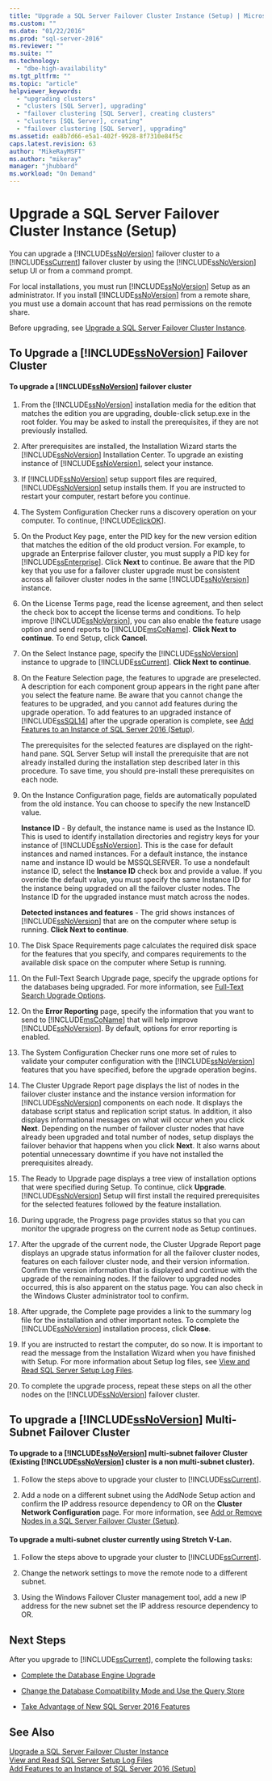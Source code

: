 ```yaml
---
title: "Upgrade a SQL Server Failover Cluster Instance (Setup) | Microsoft Docs"
ms.custom: ""
ms.date: "01/22/2016"
ms.prod: "sql-server-2016"
ms.reviewer: ""
ms.suite: ""
ms.technology: 
  - "dbe-high-availability"
ms.tgt_pltfrm: ""
ms.topic: "article"
helpviewer_keywords: 
  - "upgrading clusters"
  - "clusters [SQL Server], upgrading"
  - "failover clustering [SQL Server], creating clusters"
  - "clusters [SQL Server], creating"
  - "failover clustering [SQL Server], upgrading"
ms.assetid: ea8b7d66-e5a1-402f-9928-8f7310e84f5c
caps.latest.revision: 63
author: "MikeRayMSFT"
ms.author: "mikeray"
manager: "jhubbard"
ms.workload: "On Demand"
---
```

# Upgrade a SQL Server Failover Cluster Instance (Setup)
  You can upgrade a [!INCLUDE[ssNoVersion](../../../includes/ssnoversion-md.md)] failover cluster to a [!INCLUDE[ssCurrent](../../../includes/sscurrent-md.md)] failover cluster by using the [!INCLUDE[ssNoVersion](../../../includes/ssnoversion-md.md)] setup UI or from a command prompt.  
  
 For local installations, you must run [!INCLUDE[ssNoVersion](../../../includes/ssnoversion-md.md)] Setup as an administrator. If you install [!INCLUDE[ssNoVersion](../../../includes/ssnoversion-md.md)] from a remote share, you must use a domain account that has read permissions on the remote share.  
  
 Before upgrading, see [Upgrade a SQL Server Failover Cluster Instance](../../../sql-server/failover-clusters/windows/upgrade-a-sql-server-failover-cluster-instance.md).  
  
##  <a name="UpgradeSteps"></a> To Upgrade a [!INCLUDE[ssNoVersion](../../../includes/ssnoversion-md.md)] Failover Cluster  
  
#### To upgrade a [!INCLUDE[ssNoVersion](../../../includes/ssnoversion-md.md)] failover cluster  
  
1.  From the [!INCLUDE[ssNoVersion](../../../includes/ssnoversion-md.md)] installation media for the edition that matches the edition you are upgrading, double-click setup.exe in the root folder. You may be asked to install the prerequisites, if they are not previously installed.  
  
2.  After prerequisites are installed, the Installation Wizard starts the [!INCLUDE[ssNoVersion](../../../includes/ssnoversion-md.md)] Installation Center. To upgrade an existing instance of [!INCLUDE[ssNoVersion](../../../includes/ssnoversion-md.md)], select your instance.  
  
3.  If [!INCLUDE[ssNoVersion](../../../includes/ssnoversion-md.md)] setup support files are required, [!INCLUDE[ssNoVersion](../../../includes/ssnoversion-md.md)] setup installs them. If you are instructed to restart your computer, restart before you continue.  
  
4.  The System Configuration Checker runs a discovery operation on your computer. To continue, [!INCLUDE[clickOK](../../../includes/clickok-md.md)].  
  
5.  On the Product Key page, enter the PID key for the new version edition that matches the edition of the old product version. For example, to upgrade an Enterprise failover cluster, you must supply a PID key for [!INCLUDE[ssEnterprise](../../../includes/ssenterprise-md.md)]. Click **Next** to continue. Be aware that the PID key that you use for a failover cluster upgrade must be consistent across all failover cluster nodes in the same [!INCLUDE[ssNoVersion](../../../includes/ssnoversion-md.md)] instance.  
  
6.  On the License Terms page, read the license agreement, and then select the check box to accept the license terms and conditions. To help improve [!INCLUDE[ssNoVersion](../../../includes/ssnoversion-md.md)], you can also enable the feature usage option and send reports to [!INCLUDE[msCoName](../../../includes/msconame-md.md)]. **Click Next to continue**. To end Setup, click **Cancel**.  
  
7.  On the Select Instance page, specify the [!INCLUDE[ssNoVersion](../../../includes/ssnoversion-md.md)] instance to upgrade to [!INCLUDE[ssCurrent](../../../includes/sscurrent-md.md)]. **Click Next to continue**.  
  
8.  On the Feature Selection page, the features to upgrade are preselected. A description for each component group appears in the right pane after you select the feature name. Be aware that you cannot change the features to be upgraded, and you cannot add features during the upgrade operation. To add features to an upgraded instance of [!INCLUDE[ssSQL14](../../../includes/sssql14-md.md)] after the upgrade operation is complete, see [Add Features to an Instance of SQL Server 2016 &#40;Setup&#41;](../../../database-engine/install-windows/add-features-to-an-instance-of-sql-server-2016-setup.md).  
  
     The prerequisites for the selected features are displayed on the right-hand pane. SQL Server Setup will install the prerequisite that are not already installed during the installation step described later in this procedure. To save time, you should pre-install these prerequisites on each node.  
  
9. On the Instance Configuration page, fields are automatically populated from the old instance. You can choose to specify the new InstanceID value.  
  
     **Instance ID** - By default, the instance name is used as the Instance ID. This is used to identify installation directories and registry keys for your instance of [!INCLUDE[ssNoVersion](../../../includes/ssnoversion-md.md)]. This is the case for default instances and named instances. For a default instance, the instance name and instance ID would be MSSQLSERVER. To use a nondefault instance ID, select the **Instance ID** check box and provide a value. If you override the default value, you must specify the same Instance ID for the instance being upgraded on all the failover cluster nodes. The Instance ID for the upgraded instance must match across the nodes.  
  
     **Detected instances and features** - The grid shows instances of [!INCLUDE[ssNoVersion](../../../includes/ssnoversion-md.md)] that are on the computer where setup is running. **Click Next to continue**.  
  
10. The Disk Space Requirements page calculates the required disk space for the features that you specify, and compares requirements to the available disk space on the computer where Setup is running.  
  
11. On the Full-Text Search Upgrade page, specify the upgrade options for the databases being upgraded. For more information, see [Full-Text Search Upgrade Options](http://msdn.microsoft.com/library/16c9376b-5fbb-4495-a429-06a2493849c9).  
  
12. On the **Error Reporting** page, specify the information that you want to send to [!INCLUDE[msCoName](../../../includes/msconame-md.md)] that will help improve [!INCLUDE[ssNoVersion](../../../includes/ssnoversion-md.md)]. By default, options for error reporting is enabled.  
  
13. The System Configuration Checker runs one more set of rules to validate your computer configuration with the [!INCLUDE[ssNoVersion](../../../includes/ssnoversion-md.md)] features that you have specified, before the upgrade operation begins.  
  
14. The Cluster Upgrade Report page displays the list of nodes in the failover cluster instance and the instance version information for [!INCLUDE[ssNoVersion](../../../includes/ssnoversion-md.md)] components on each node. It displays the database script status and replication script status. In addition, it also displays informational messages on what will occur when you click **Next**. Depending on the number of failover cluster nodes that have already been upgraded and total number of nodes, setup displays the failover behavior that happens when you click **Next**. It also warns about potential unnecessary downtime if you have not installed the prerequisites already.  
  
15. The Ready to Upgrade page displays a tree view of installation options that were specified during Setup. To continue, click **Upgrade**. [!INCLUDE[ssNoVersion](../../../includes/ssnoversion-md.md)] Setup will first install the required prerequisites for the selected features followed by the feature installation.  
  
16. During upgrade, the Progress page provides status so that you can monitor the upgrade progress on the current node as Setup continues.  
  
17. After the upgrade of the current node, the Cluster Upgrade Report page displays an upgrade status information for all the failover cluster nodes, features on each failover cluster node, and their version information. Confirm the version information that is displayed and continue with the upgrade of the remaining nodes. If the failover to upgraded nodes occurred, this is also apparent on the status page. You can also check in the Windows Cluster administrator tool to confirm.  
  
18. After upgrade, the Complete page provides a link to the summary log file for the installation and other important notes. To complete the [!INCLUDE[ssNoVersion](../../../includes/ssnoversion-md.md)] installation process, click **Close**.  
  
19. If you are instructed to restart the computer, do so now. It is important to read the message from the Installation Wizard when you have finished with Setup. For more information about Setup log files, see [View and Read SQL Server Setup Log Files](../../../database-engine/install-windows/view-and-read-sql-server-setup-log-files.md).  
  
20. To complete the upgrade process, repeat these steps on all the other nodes on the [!INCLUDE[ssNoVersion](../../../includes/ssnoversion-md.md)] failover cluster.  
  
## To upgrade a [!INCLUDE[ssNoVersion](../../../includes/ssnoversion-md.md)] Multi-Subnet Failover Cluster  
  
#### To upgrade to a [!INCLUDE[ssNoVersion](../../../includes/ssnoversion-md.md)] multi-subnet failover Cluster (Existing [!INCLUDE[ssNoVersion](../../../includes/ssnoversion-md.md)] cluster is a non multi-subnet cluster).  
  
1.  Follow the steps above to upgrade your cluster to [!INCLUDE[ssCurrent](../../../includes/sscurrent-md.md)].  
  
2.  Add a node on a different subnet using the AddNode Setup action and confirm the IP address resource dependency to OR on the **Cluster Network Configuration** page. For more information, see [Add or Remove Nodes in a SQL Server Failover Cluster &#40;Setup&#41;](../../../sql-server/failover-clusters/install/add-or-remove-nodes-in-a-sql-server-failover-cluster-setup.md).  
  
#### To upgrade a multi-subnet cluster currently using Stretch V-Lan.  
  
1.  Follow the steps above to upgrade your cluster to [!INCLUDE[ssCurrent](../../../includes/sscurrent-md.md)].  
  
2.  Change the network settings to move the remote node to a different subnet.  
  
3.  Using the Windows Failover Cluster management tool, add a new IP address for the new subnet set the IP address resource dependency to OR.  
  
## Next Steps  
 After you upgrade to [!INCLUDE[ssCurrent](../../../includes/sscurrent-md.md)], complete the following tasks:  
  
-   [Complete the Database Engine Upgrade](../../../database-engine/install-windows/complete-the-database-engine-upgrade.md)  
  
-   [Change the Database Compatibility Mode and Use the Query Store](../../../database-engine/install-windows/change-the-database-compatibility-mode-and-use-the-query-store.md)  
  
-   [Take Advantage of New SQL Server 2016 Features](http://msdn.microsoft.com/library/d8879659-8efa-4442-bcbb-91272647ae16)  
  
## See Also  
 [Upgrade a SQL Server Failover Cluster Instance](../../../sql-server/failover-clusters/windows/upgrade-a-sql-server-failover-cluster-instance.md)   
 [View and Read SQL Server Setup Log Files](../../../database-engine/install-windows/view-and-read-sql-server-setup-log-files.md)   
 [Add Features to an Instance of SQL Server 2016 &#40;Setup&#41;](../../../database-engine/install-windows/add-features-to-an-instance-of-sql-server-2016-setup.md)  
  
  
